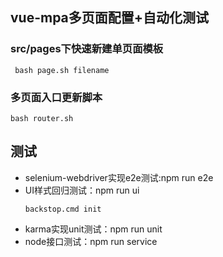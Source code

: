 ## vue-mpa多页面配置+自动化测试

### src/pages下快速新建单页面模板
```
 bash page.sh filename
```
### 多页面入口更新脚本
```
bash router.sh 
```
## 测试
- selenium-webdriver实现e2e测试:npm run e2e
- UI样式回归测试：npm run ui
    ```
    backstop.cmd init
    ```
- karma实现unit测试：npm run unit
- node接口测试：npm run service
